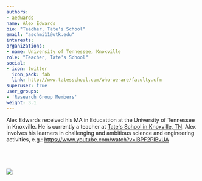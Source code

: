 ```yaml
---
authors:
- aedwards
name: Alex Edwards
bio: "Teacher, Tate's School"
email: "aschmi11@utk.edu"
interests:
organizations:
- name: University of Tennessee, Knoxville
role: "Teacher, Tate's School"
social:
- icon: twitter
  icon_pack: fab
  link: http://www.tatesschool.com/who-we-are/faculty.cfm
superuser: true
user_groups:
- 'Research Group Members'
weight: 3.1
---
```


Alex Edwards received his MA in Educattion at the University of Tennessee in Knoxville. He is currently a teacher at [Tate's School in Knoxville, TN](http://www.tatesschool.com/). Alex involves his learners in challenging and ambitious science and engineering activities, e.g.: https://www.youtube.com/watch?v=lBPF2PIBvUA
<br>
<br>
<br>
<br>
<br>
<img src="/img/aedwards.jpeg"/>

